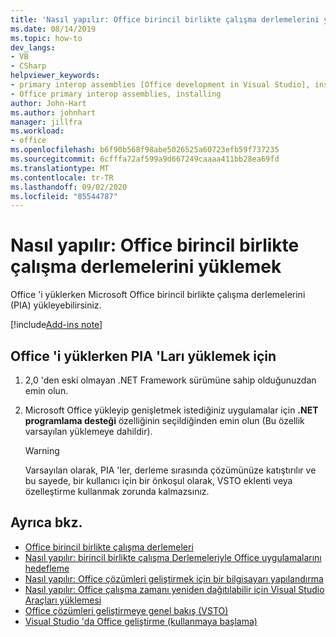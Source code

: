 ```yaml
---
title: 'Nasıl yapılır: Office birincil birlikte çalışma derlemelerini yüklemek'
ms.date: 08/14/2019
ms.topic: how-to
dev_langs:
- VB
- CSharp
helpviewer_keywords:
- primary interop assemblies [Office development in Visual Studio], installing
- Office primary interop assemblies, installing
author: John-Hart
ms.author: johnhart
manager: jillfra
ms.workload:
- office
ms.openlocfilehash: b6f90b568f98abe5026525a60723efb59f737235
ms.sourcegitcommit: 6cfffa72af599a9d667249caaaa411bb28ea69fd
ms.translationtype: MT
ms.contentlocale: tr-TR
ms.lasthandoff: 09/02/2020
ms.locfileid: "85544787"
---
```

# <a name="how-to-install-office-primary-interop-assemblies"></a>Nasıl yapılır: Office birincil birlikte çalışma derlemelerini yüklemek
  Office 'i yüklerken Microsoft Office birincil birlikte çalışma derlemelerini (PIA) yükleyebilirsiniz.

[!include[Add-ins note](includes/addinsnote.md)]

## <a name="to-install-the-pias-when-you-install-office"></a>Office 'i yüklerken PIA 'Ları yüklemek için

1. 2,0 'den eski olmayan .NET Framework sürümüne sahip olduğunuzdan emin olun.

2. Microsoft Office yükleyip genişletmek istediğiniz uygulamalar için **.NET programlama desteği** özelliğinin seçildiğinden emin olun (Bu özellik varsayılan yüklemeye dahildir).

    > [!WARNING]
    > Varsayılan olarak, PIA 'ler, derleme sırasında çözümünüze katıştırılır ve bu sayede, bir kullanıcı için bir önkoşul olarak, VSTO eklenti veya özelleştirme kullanmak zorunda kalmazsınız.

## <a name="see-also"></a>Ayrıca bkz.
- [Office birincil birlikte çalışma derlemeleri](../vsto/office-primary-interop-assemblies.md)
- [Nasıl yapılır: birincil birlikte çalışma Derlemeleriyle Office uygulamalarını hedefleme](../vsto/how-to-target-office-applications-through-primary-interop-assemblies.md)
- [Nasıl yapılır: Office çözümleri geliştirmek için bir bilgisayarı yapılandırma](../vsto/how-to-configure-a-computer-to-develop-office-solutions.md)
- [Nasıl yapılır: Office çalışma zamanı yeniden dağıtılabilir için Visual Studio Araçları yüklemesi](../vsto/how-to-install-the-visual-studio-tools-for-office-runtime-redistributable.md)
- [Office çözümleri geliştirmeye genel bakış &#40;VSTO&#41;](../vsto/office-solutions-development-overview-vsto.md)
- [Visual Studio 'da Office geliştirme &#40;kullanmaya başlama&#41;](../vsto/getting-started-office-development-in-visual-studio.md)
